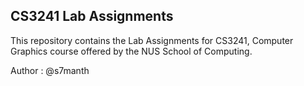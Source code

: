 ## CS3241 Lab Assignments 

This repository contains the Lab Assignments for CS3241, Computer Graphics course offered by the NUS School of Computing. 

Author : @s7manth

